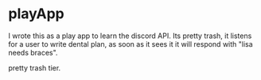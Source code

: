 # playApp

I wrote this as a play app to learn the discord API. Its pretty trash, it listens for a user to write dental plan, as soon as it sees it it will respond with "lisa needs braces".

pretty trash tier.
